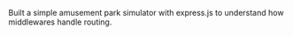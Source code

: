 Built a simple amusement park simulator with express.js to understand how middlewares handle routing. 
